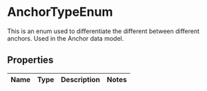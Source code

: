 # AnchorTypeEnum

This is an enum used to differentiate the different between different anchors. Used in the Anchor data model.

## Properties

Name | Type | Description | Notes
------------ | ------------- | ------------- | -------------




